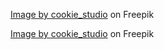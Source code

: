 <a href="https://www.freepik.com/free-photo/close-up-portrait-professional-successful-young-african-american-man-red-hoodie-cross-arms-chest_16080393.htm#from_view=detail_author">Image by cookie_studio</a> on Freepik

<a href="https://www.freepik.com/free-photo/beautiful-feminine-woman-smiling-touching-face_9475324.htm#from_view=detail_author">Image by cookie_studio</a> on Freepik

